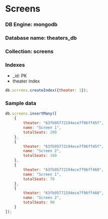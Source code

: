 # Screens
### DB Engine: mongodb
### Database name: theaters_db
### Collection: screens
### Indexes
* _id: PK
* theater index
```javascript
db.scrrens.createIndex({theater: 1});
```

### Sample data
```javascript
db.screens.insertMany([
    {
        theater: "63fb95772194ece7f96ff45f",
        name: "Screen 1",
        totalSeats: 200
    },
    {
        theater: "63fb95772194ece7f96ff45f",
        name: "Screen 2",
        totalSeats: 160
    },
    {
        theater: "63fb95772194ece7f96ff460",
        name: "Screen 1",
        totalSeats: 70
    },
    {
        theater: "63fb95772194ece7f96ff460",
        name: "Screen 2",
        totalSeats: 90
    }
]);
```